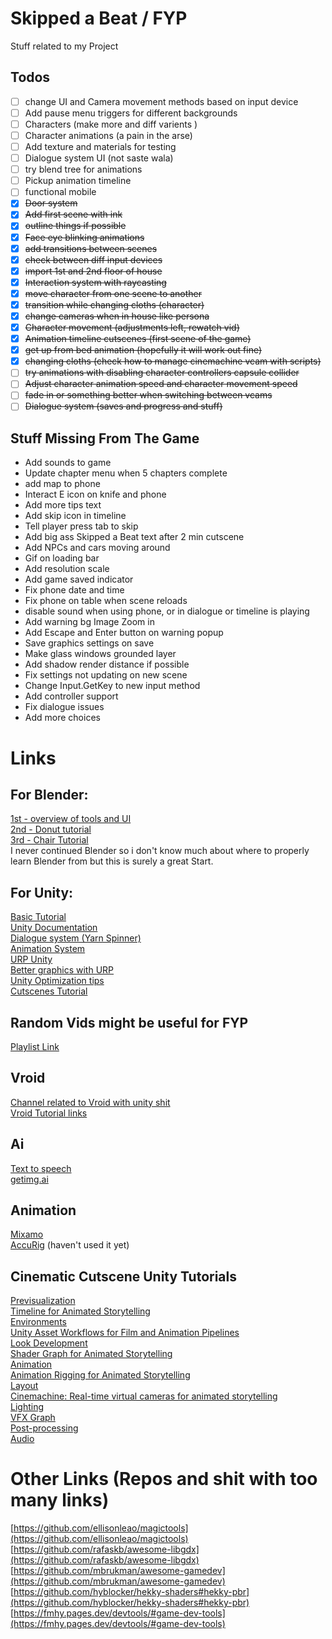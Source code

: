 # Skipped a Beat / FYP
Stuff related to my Project
## Todos
- [ ] change UI and Camera movement methods based on input device
- [ ] Add pause menu triggers for different backgrounds
- [ ] Characters (make more and diff varients )
- [ ] Character animations (a pain in the arse)
- [ ] Add texture and materials for testing
- [ ] Dialogue system UI (not saste wala)
- [ ] try blend tree for animations
- [ ] Pickup animation timeline
- [ ] functional mobile
- [x] ~~Door system~~
- [x] ~~Add first scene with ink~~
- [x] ~~outline things if possible~~
- [x] ~~Face eye blinking animations~~
- [x] ~~add transitions between scenes~~
- [x] ~~check between diff input devices~~
- [x] ~~import 1st and 2nd floor of house~~
- [x] ~~Interaction system with raycasting~~
- [x] ~~move character from one scene to another~~
- [x] ~~transition while changing cloths (character)~~
- [x] ~~change cameras when in house like persona~~
- [x] ~~Character movement (adjustments left, rewatch vid)~~
- [x] ~~Animation timeline cutscenes (first scene of the game)~~
- [x] ~~get up from bed animation (hopefully it will work out fine)~~
- [x] ~~changing cloths (check how to manage cinemachine vcam with scripts)~~
- [ ] ~~try animations with disabling character controllers capsule collider~~
- [ ] ~~Adjust character animation speed and character movement speed~~
- [ ] ~~fade in or something better when switching between vcams~~
- [ ] ~~Dialogue system (saves and progress and stuff)~~
## Stuff Missing From The Game
- Add sounds to game
- Update chapter menu when 5 chapters complete
- add map to phone
- Interact E icon on knife and phone
- Add more tips text
- Add skip icon in timeline
- Tell player press tab to skip
- Add big ass Skipped a Beat text after 2 min cutscene
- Add NPCs and cars moving around
- Gif on loading bar
- Add resolution scale
- Add game saved indicator
- Fix phone date and time
- Fix phone on table when scene reloads
- disable sound when using phone, or in dialogue or timeline is playing
- Add warning bg Image Zoom in
- Add Escape and Enter button on warning popup
- Save graphics settings on save
- Make glass windows grounded layer
- Add shadow render distance if possible
- Fix settings not updating on new scene
- Change Input.GetKey to new input method
- Add controller support
- Fix dialogue issues
- Add more choices
# Links

## For Blender:
[1st - overview of tools and UI](https://www.youtube.com/playlist?list=PLa1F2ddGya_-UvuAqHAksYnB0qL9yWDO6)  
[2nd - Donut tutorial](https://www.youtube.com/playlist?list=PLjEaoINr3zgFX8ZsChQVQsuDSjEqdWMAD)  
[3rd - Chair Tutorial](https://www.youtube.com/playlist?list=PLjEaoINr3zgEL9UjPTLWQhLFAK7wVaRMR)  
I never continued Blender so i don't know much about where to properly learn Blender from but this is surely a great Start.
## For Unity:
[Basic Tutorial](https://www.youtube.com/playlist?list=PLFt_AvWsXl0fnA91TcmkRyhhixX9CO3Lw)  
[Unity Documentation](https://docs.unity3d.com/Manual/UnityManual.html)  
[Dialogue system (Yarn Spinner)](https://www.youtube.com/watch?v=549J0eHE88k)  
[Animation System](https://www.youtube.com/playlist?list=PLwyUzJb_FNeTQwyGujWRLqnfKpV-cj-eO)  
[URP Unity](https://www.youtube.com/playlist?list=PLX2vGYjWbI0QRLkvupULwSZCPkLyHs-UX)  
[Better graphics with URP](https://blog.unity.com/technology/learn-how-to-bring-your-game-graphics-to-life)  
[Unity Optimization tips](https://www.reddit.com/r/Unity3D/comments/njrqhu/big_thread_of_optimization_tips/)  
[Cutscenes Tutorial](https://create.unity.com/road-to-realtime?utm_source=youtube&utm_medium=social&utm_campaign=film_global_generalpromo_2021-03-24_road-to-real-time)  
## Random Vids might be useful for FYP
[Playlist Link](https://www.youtube.com/playlist?list=PLj1U1ZglvjcqwqYPofElz42grSNw3-ipN)  
## Vroid  
[Channel related to Vroid with unity shit](https://youtube.com/@ReForgeMode)  
[Vroid Tutorial links](https://docs.google.com/document/d/1QqNhGyAEmmKGAf_x9WpfdSYcfBJ6BCEcU8CHdkIurQw/edit)  
## Ai  
[Text to speech](https://fmhy.pages.dev/ai/#text-to-speech)  
[getimg.ai](https://getimg.ai/)  
## Animation
[Mixamo](https://www.mixamo.com/)  
[AccuRig](https://actorcore.reallusion.com/3d-motion) (haven't used it yet)  
## Cinematic Cutscene Unity Tutorials  
[Previsualization](https://resources.unity.com/media-entertainment-content/road-to-real-time-previsualization)  
[Timeline for Animated Storytelling](https://resources.unity.com/media-entertainment-content/timeline-for-animated-storytelling)  
[Environments](https://resources.unity.com/media-entertainment-content/r2r-environments)  
[Unity Asset Workflows for Film and Animation Pipelines](https://resources.unity.com/media-entertainment-content/r2r-asset-workflows)  
[Look Development](https://resources.unity.com/media-entertainment-content/r2r-look-development)  
[Shader Graph for Animated Storytelling](https://resources.unity.com/media-entertainment-content/r2r-shader-graph)  
[Animation](https://resources.unity.com/media-entertainment-content/r2r-animation)  
[Animation Rigging for Animated Storytelling](https://resources.unity.com/media-entertainment-content/r2r-animation-rigging)  
[Layout](https://resources.unity.com/media-entertainment-content/road-to-real-time-layout)  
[Cinemachine: Real-time virtual cameras for animated storytelling](https://resources.unity.com/media-entertainment-content/road-to-real-time-cinemachine)  
[Lighting](https://resources.unity.com/media-entertainment-content/road-to-real-time-lighting)  
[VFX Graph](https://resources.unity.com/media-entertainment-content/road-to-real-time-vfx-graph)  
[Post-processing](https://resources.unity.com/media-entertainment-content/road-to-real-time-post-processing)  
[Audio](https://resources.unity.com/media-entertainment-content/media-entertainmentroad-to-real-time-audio)  
# Other Links (Repos and shit with too many links)
[https://github.com/ellisonleao/magictools](https://github.com/ellisonleao/magictools)  
[https://github.com/rafaskb/awesome-libgdx](https://github.com/rafaskb/awesome-libgdx)  
[https://github.com/mbrukman/awesome-gamedev](https://github.com/mbrukman/awesome-gamedev)  
[https://github.com/hyblocker/hekky-shaders#hekky-pbr](https://github.com/hyblocker/hekky-shaders#hekky-pbr)  
[https://fmhy.pages.dev/devtools/#game-dev-tools](https://fmhy.pages.dev/devtools/#game-dev-tools)    

